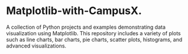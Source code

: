 # Matplotlib-with-CampusX.
A collection of Python projects and examples demonstrating data visualization using Matplotlib. This repository includes a variety of plots such as line charts, bar charts, pie charts, scatter plots, histograms, and advanced visualizations.
